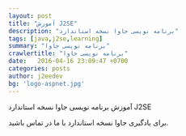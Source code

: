 ```yaml
---
layout: post
title: "آموزش J2SE"
description: "برنامه نویسی جاوا نسخه استاندارد" 
tags: [java,j2se,learning]
summary: "برنامه نویسی جاوا"
crawlertitle: "برنامه نویسی جاوا"
date:   2016-04-16 23:09:47 +0700
categories: posts
author: j2eedev
bg: 'logo-aspnet.jpg'
---
```

آموزش برنامه نویسی جاوا نسخه استاندارد
J2SE

برای یادگیری جاوا نسخه استاندارد با ما در تماس باشید.
